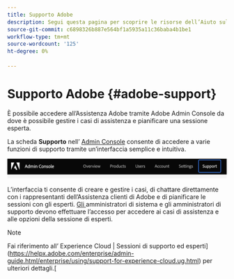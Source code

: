 ```yaml
---
title: Supporto Adobe
description: Segui questa pagina per scoprire le risorse dell’Aiuto sull’onboarding e il supporto per Adobe.
source-git-commit: c6898326b887e564bf1a5935a11c36baba4b1be1
workflow-type: tm+mt
source-wordcount: '125'
ht-degree: 0%

---
```



# Supporto Adobe {#adobe-support}

È possibile accedere all’Assistenza Adobe tramite Adobe Admin Console da dove è possibile gestire i casi di assistenza e pianificare una sessione esperta.

La scheda **Supporto** nell’ [Admin Console](https://adminconsole.adobe.com/) consente di accedere a varie funzioni di supporto tramite un’interfaccia semplice e intuitiva.

![immagine](/help/onboarding/learn-concepts/assets/support-menu.png)

L’interfaccia ti consente di creare e gestire i casi, di chattare direttamente con i rappresentanti dell’Assistenza clienti di Adobe e di pianificare le sessioni con gli esperti. [Gli ](https://helpx.adobe.com/enterprise/using/admin-roles.ug.html) amministratori di sistema e gli amministratori di  [ ](https://helpx.adobe.com/enterprise/using/admin-roles.ug.html) supporto devono effettuare l’accesso per accedere ai casi di assistenza e alle opzioni della sessione di esperti.

>[!NOTE]
> Fai riferimento all’ Experience Cloud | Sessioni di supporto ed esperti](https://helpx.adobe.com/enterprise/admin-guide.html/enterprise/using/support-for-experience-cloud.ug.html) per ulteriori dettagli.[